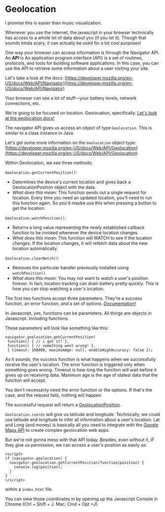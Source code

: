 # Geolocation

I promise this is easier than music visualization. 

Whenever you use the internet, the javascript in your browser technically has access to a whole lot of data about you (if you let it). Though that sounds kinda scary, it can actually be used for a lot cool purposes!

One way your browser can access information is through the Navigator API. An **API** is An application program interface (API) is a set of routines, protocols, and tools for building software applications. In this case, you can use the API to retrieve some information about a user visiting your site. 

Let's take a look at the docs: [https://developer.mozilla.org/en-US/docs/Web/API/Navigator](https://developer.mozilla.org/en-US/docs/Web/API/Navigator)

Your browser can see a lot of stuff—your battery levels, network connections, etc. 

We're going to be focused on location. Geolocation, specifically. [Let's look at the geolocation docs!](https://developer.mozilla.org/en-US/docs/Web/API/Navigator/geolocation)

The navigator API gives us access an object of type `Geolocation`. This is similar to a class instance in Java. 

Let's get some more information on the `Geolocation` object type: [https://developer.mozilla.org/en-US/docs/Web/API/Geolocation](https://developer.mozilla.org/en-US/docs/Web/API/Geolocation)

Within Geolocation, we see three methods: 

`Geolocation.getCurrentPosition()`: 
* Determines the device's current location and gives back a GeolocationPosition object with the data. 
* *What does this mean*: This function sends out a single request for location. Every time you need an updated location, you'll need to run this function again. So you'd maybe use this when pressing a button to get the location. 

`Geolocation.watchPosition()`: 
* Returns a long value representing the newly established callback function to be invoked whenever the device location changes.
* *What does this mean*: This function will WATCH to see if the location changes. If the location changes, it will refetch data about the new location automatically. 

`Geolocation.clearWatch()`: 
* Removes the particular handler previously installed using `watchPosition()`
* *What does this mean*: You may not want to watch a user's position forever. In fact, location tracking can drain battery pretty quickly. This is how you can stop watching a user's location. 

The first two functions accept three parameters. They're a success function, an error function, and a set of options. [Documentation!](https://developer.mozilla.org/en-US/docs/Web/API/Geolocation/getCurrentPosition)

In Javascript, yes, functions can be parameters. All things are objects in Javascript. Including functions. 

These parameters will look like something like this:

 ```
 navigator.geolocation.getCurrentPosition(
  function() { // i got it! },
  function() { // something went wrong! },
  { timeout: 100000, maximumAge: null, enableHighAccuracy: false });
 
 ```
As it sounds, the success function is what happens when we successfully receive the user's location. The error function is triggered only when something goes wrong. Timeout is how long the function will wait before it gives up on receiving data. Maximum age is the age of stalest data that the function will accept. 

You don't necessarily need the error function or the options. If that's the case, and the request fails, nothing will happen. 

The successful request will return a [GeolocationPosition](https://developer.mozilla.org/en-US/docs/Web/API/GeolocationPosition).

`Geolocation.coords` will give us latitude and longitude. Technically, we could use latitude and longitude to infer all information about a user's location. Lat and Long (and money) is basically all you need to integrate with the [Google Maps API](https://cloud.google.com/maps-platform/) to create complex geolocation web apps. 

But we're not gonna mess with that API today. Besides, even without it, IF they give us permission, we can access a user's position as easily as:

```
<script>
if (navigator.geolocation) {
  navigator.geolocation.getCurrentPosition(function(position) {
    console.log(position);
  }
}       
</script>
```
within a `index.html` file. 

You can view those coordinates in by opening up the Javascript Console in Chrome (Ctrl + Shift + J. Mac: Cmd + Opt +J).
